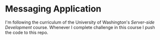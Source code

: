 # Messaging Application
I'm following the curriculum of the University of Washington's *Server-side Development* course. Whenever I complete challenge in this course I push the code to this repo.
